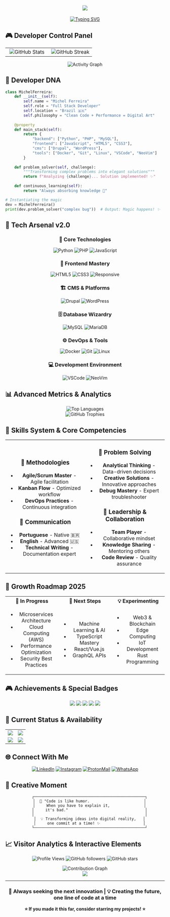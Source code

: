 <h1 align="center">
  <img src="https://capsule-render.vercel.app/api?type=waving&color=gradient&customColorList=6,11,20&height=300&section=header&text=Michel%20Ferreira&fontSize=70&fontColor=fff&animation=twinkling&fontAlignY=35&desc=🚀%20Full%20Stack%20Developer%20%7C%20Creating%20impactful%20solutions&descAlignY=55&descSize=18" />
</h1>

<div align="center">
  
[![Typing SVG](https://readme-typing-svg.demolab.com?font=JetBrains+Mono&size=22&duration=2000&pause=1500&color=00D4FF&center=true&vCenter=true&multiline=true&width=800&height=120&lines=💻+Transforming+coffee+into+code+since+2020;🌟+CMS+%26+Web+Solutions+Expert;⚡+Performance+%2B+Clean+Code+%3D+My+Passion;🚀+Always+seeking+the+next+innovation)](https://git.io/typing-svg)

</div>

## 🎮 Developer Control Panel

<div align="center">
  <table>
    <tr>
      <td align="center" width="50%">
        <img src="https://github-readme-stats.vercel.app/api?username=michelfviana&show_icons=true&theme=synthwave&include_all_commits=true&count_private=true&custom_title=Michel's%20GitHub%20Analytics&hide_border=true&bg_color=0D1117&title_color=00D4FF&icon_color=00D4FF&text_color=FFFFFF" alt="GitHub Stats" />
      </td>
      <td align="center" width="50%">
        <img src="https://github-readme-streak-stats.herokuapp.com/?user=michelfviana&theme=synthwave&hide_border=true&background=0D1117&stroke=00D4FF&ring=00D4FF&fire=FF6B6B&currStreakLabel=00D4FF" alt="GitHub Streak" />
      </td>
    </tr>
  </table>
</div>

<div align="center">
  <img src="https://github-readme-activity-graph.vercel.app/graph?username=michelfviana&bg_color=0D1117&color=00D4FF&line=FF6B6B&point=FFFFFF&area=true&hide_border=true&custom_title=Contribution%20Timeline" alt="Activity Graph" />
</div>

## 🧬 Developer DNA

```python
class MichelFerreira:
    def __init__(self):
        self.name = "Michel Ferreira"
        self.role = "Full Stack Developer"
        self.location = "Brazil 🇧🇷"
        self.philosophy = "Clean Code + Performance = Digital Art"
        
    @property
    def main_stack(self):
        return {
            "backend": ["Python", "PHP", "MySQL"],
            "frontend": ["JavaScript", "HTML5", "CSS3"],
            "cms": ["Drupal", "WordPress"],
            "tools": ["Docker", "Git", "Linux", "VSCode", "NeoVim"]
        }
    
    def problem_solver(self, challenge):
        """Transforming complex problems into elegant solutions"""
        return f"Analyzing {challenge}... Solution implemented! ✨"
    
    def continuous_learning(self):
        return "Always absorbing knowledge 🧠"

# Instantiating the magic
dev = MichelFerreira()
print(dev.problem_solver("complex bug"))  # Output: Magic happens! ✨
```

## 🚀 Tech Arsenal v2.0

<div align="center">

### 🎯 **Core Technologies**
![Python](https://img.shields.io/badge/Python-FFD43B?style=for-the-badge&logo=python&logoColor=blue&labelColor=306998)
![PHP](https://img.shields.io/badge/PHP-777BB4?style=for-the-badge&logo=php&logoColor=white&labelColor=8892BF)
![JavaScript](https://img.shields.io/badge/JavaScript-F7DF1E?style=for-the-badge&logo=javascript&logoColor=black&labelColor=F7DF1E)

### 🎨 **Frontend Mastery**
![HTML5](https://img.shields.io/badge/HTML5-E34F26?style=for-the-badge&logo=html5&logoColor=white&labelColor=E34F26)
![CSS3](https://img.shields.io/badge/CSS3-1572B6?style=for-the-badge&logo=css3&logoColor=white&labelColor=1572B6)
![Responsive](https://img.shields.io/badge/Responsive_Design-38B2AC?style=for-the-badge&logo=tailwind-css&logoColor=white)

### 🏗️ **CMS & Platforms**
![Drupal](https://img.shields.io/badge/Drupal-0678BE?style=for-the-badge&logo=drupal&logoColor=white&labelColor=0678BE)
![WordPress](https://img.shields.io/badge/WordPress-21759B?style=for-the-badge&logo=wordpress&logoColor=white&labelColor=21759B)

### 🗄️ **Database Wizardry**
![MySQL](https://img.shields.io/badge/MySQL-005C84?style=for-the-badge&logo=mysql&logoColor=white&labelColor=00758F)
![MariaDB](https://img.shields.io/badge/MariaDB-003545?style=for-the-badge&logo=mariadb&logoColor=white&labelColor=003545)

### ⚙️ **DevOps & Tools**
![Docker](https://img.shields.io/badge/Docker-2CA5E0?style=for-the-badge&logo=docker&logoColor=white&labelColor=2496ED)
![Git](https://img.shields.io/badge/Git-F05032?style=for-the-badge&logo=git&logoColor=white&labelColor=F05032)
![Linux](https://img.shields.io/badge/Linux-FCC624?style=for-the-badge&logo=linux&logoColor=black&labelColor=FCC624)

### 💻 **Development Environment**
![VSCode](https://img.shields.io/badge/VS_Code-0078D4?style=for-the-badge&logo=visual%20studio%20code&logoColor=white)
![NeoVim](https://img.shields.io/badge/NeoVim-57A143?style=for-the-badge&logo=neovim&logoColor=white&labelColor=57A143)

</div>

## 📊 Advanced Metrics & Analytics

<div align="center">
  <img src="https://github-readme-stats.vercel.app/api/top-langs/?username=michelfviana&layout=donut-vertical&theme=synthwave&hide_border=true&bg_color=0D1117&title_color=00D4FF&text_color=FFFFFF&custom_title=Mastered%20Languages" alt="Top Languages" />
</div>

<div align="center">
  <img src="https://github-profile-trophy.vercel.app/?username=michelfviana&theme=synthwave&no-frame=true&no-bg=false&margin-w=4&row=2&column=4" alt="GitHub Trophies" />
</div>

## 🌟 Skills System & Core Competencies

<div align="center">

<table>
<tr>
<td width="50%" align="center">

### 🎯 **Methodologies**
- **Agile/Scrum Master** - Agile facilitation
- **Kanban Flow** - Optimized workflow
- **DevOps Practices** - Continuous integration

### 💬 **Communication**
- **Portuguese** - Native 🇧🇷
- **English** - Advanced 🇺🇸
- **Technical Writing** - Documentation expert

</td>
<td width="50%" align="center">

### 🧠 **Problem Solving**
- **Analytical Thinking** - Data-driven decisions
- **Creative Solutions** - Innovative approaches
- **Debug Mastery** - Expert troubleshooter

### 🤝 **Leadership & Collaboration**
- **Team Player** - Collaborative mindset
- **Knowledge Sharing** - Mentoring others
- **Code Review** - Quality assurance

</td>
</tr>
</table>

</div>

## 🎯 Growth Roadmap 2025

<div align="center">

<table>
<tr>
<th width="33%" align="center">🚀 <strong>In Progress</strong></th>
<th width="33%" align="center">🎯 <strong>Next Steps</strong></th>
<th width="33%" align="center">💡 <strong>Experimenting</strong></th>
</tr>
<tr>
<td align="center">
<ul>
<li>Microservices Architecture</li>
<li>Cloud Computing (AWS)</li>
<li>Performance Optimization</li>
<li>Security Best Practices</li>
</ul>
</td>
<td align="center">
<ul>
<li>Machine Learning & AI</li>
<li>TypeScript Mastery</li>
<li>React/Vue.js</li>
<li>GraphQL APIs</li>
</ul>
</td>
<td align="center">
<ul>
<li>Web3 & Blockchain</li>
<li>Edge Computing</li>
<li>IoT Development</li>
<li>Rust Programming</li>
</ul>
</td>
</tr>
</table>

</div>

## 🎮 Achievements & Special Badges

<div align="center">
  
![](https://img.shields.io/badge/🏆-Problem_Solver-FFD700?style=for-the-badge&logoColor=black)
![](https://img.shields.io/badge/🎯-Clean_Code_Advocate-00FF00?style=for-the-badge&logoColor=black)
![](https://img.shields.io/badge/⚡-Performance_Optimizer-FF6B6B?style=for-the-badge&logoColor=white)
![](https://img.shields.io/badge/🌟-Innovation_Driver-9B59B6?style=for-the-badge&logoColor=white)
![](https://img.shields.io/badge/🤝-Team_Player-3498DB?style=for-the-badge&logoColor=white)

</div>

## 💼 Current Status & Availability

<div align="center">
  <table>
    <tr>
      <td align="center">
        <img src="https://img.shields.io/badge/Status-🟢_Available_for_New_Projects-success?style=for-the-badge" />
      </td>
      <td align="center">
        <img src="https://img.shields.io/badge/Focus-🎯_Full_Stack_Development-blue?style=for-the-badge" />
      </td>
    </tr>
    <tr>
      <td align="center">
        <img src="https://img.shields.io/badge/Learning-🚀_Cloud_&_AI_Technologies-orange?style=for-the-badge" />
      </td>
      <td align="center">
        <img src="https://img.shields.io/badge/Open_to-💼_Freelance_&_Remote_Work-green?style=for-the-badge" />
      </td>
    </tr>
  </table>
</div>

## 🌐 Connect With Me

<div align="center">
  
[![LinkedIn](https://img.shields.io/badge/LinkedIn-0077B5?style=for-the-badge&logo=linkedin&logoColor=white&labelColor=0077B5)](https://www.linkedin.com/in/michel-ferreira-429b17225/)
[![Instagram](https://img.shields.io/badge/Instagram-E4405F?style=for-the-badge&logo=instagram&logoColor=white&labelColor=E4405F)](https://www.instagram.com/michelfviana/)
[![ProtonMail](https://img.shields.io/badge/ProtonMail-8B89CC?style=for-the-badge&logo=protonmail&logoColor=white&labelColor=8B89CC)](mailto:michel.fvc@proton.me)
[![WhatsApp](https://img.shields.io/badge/WhatsApp-25D366?style=for-the-badge&logo=whatsapp&logoColor=white)](https://wa.me/551971032254)

</div>

## 🎨 Creative Moment

<div align="center">
  
```ascii
    ┌─────────────────────────────────────────────────┐
    │  🎯 "Code is like humor.                        │
    │     When you have to explain it,               │
    │     it's bad."                                  │
    │                                                 │
    │  💡 Transforming ideas into digital reality,   │
    │     one commit at a time! ✨                   │
    └─────────────────────────────────────────────────┘
```

</div>

## 📈 Visitor Analytics & Interactive Elements

<div align="center">
  
![Profile Views](https://komarev.com/ghpvc/?username=michelfviana&color=00D4FF&style=for-the-badge&label=Profile+Views)
![GitHub followers](https://img.shields.io/github/followers/michelfviana?color=00D4FF&style=for-the-badge&logo=github&label=Followers)
![GitHub stars](https://img.shields.io/github/stars/michelfviana?color=FFD700&style=for-the-badge&logo=github&label=Total+Stars)

</div>

<div align="center">
  <img src="https://github-readme-activity-graph.vercel.app/graph?username=michelfviana&bg_color=0D1117&color=00D4FF&line=FF6B6B&point=FFFFFF&area=true&hide_border=true&height=300" alt="Contribution Graph" />
</div>

<div align="center">
  <img src="https://capsule-render.vercel.app/api?type=waving&color=gradient&customColorList=6,11,20&height=200&section=footer&text=Thanks%20for%20visiting!&fontSize=40&fontColor=fff&animation=twinkling&fontAlignY=65" />
</div>

---

<div align="center">
  <h3>🚀 Always seeking the next innovation | 💡 Creating the future, one line of code at a time</h3>
  
  **⭐ If you made it this far, consider starring my projects! ⭐**
</div>  